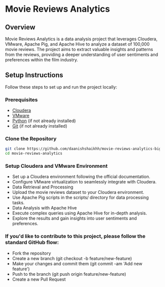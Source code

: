# Movie Reviews Analytics

## Overview

Movie Reviews Analytics is a data analysis project that leverages Cloudera, VMware, Apache Pig, and Apache Hive to analyze a dataset of 100,000 movie reviews. The project aims to extract valuable insights and patterns from the reviews, providing a deeper understanding of user sentiments and preferences within the film industry.

## Setup Instructions

Follow these steps to set up and run the project locally:

### Prerequisites

- [Cloudera](https://www.cloudera.com/)
- [VMware](https://www.vmware.com/)
- [Python](https://www.python.org/) (if not already installed)
- [Git](https://git-scm.com/) (if not already installed)

### Clone the Repository

```bash
git clone https://github.com/daanishshaikhh/movie-reviews-analytics-big-data.git
cd movie-reviews-analytics
```

### Setup Cloudera and VMware Environment
- Set up a Cloudera environment following the official documentation.
- Configure VMware virtualization to seamlessly integrate with Cloudera.
- Data Retrieval and Processing
- Upload the movie reviews dataset to your Cloudera environment.
- Use Apache Pig scripts in the scripts/ directory for data processing tasks.
- Data Analysis with Apache Hive
- Execute complex queries using Apache Hive for in-depth analysis.
- Explore the results and gain insights into user sentiments and preferences.

### If you'd like to contribute to this project, please follow the standard GitHub flow:

- Fork the repository
- Create a new branch (git checkout -b feature/new-feature)
- Make your changes and commit them (git commit -am 'Add new feature')
- Push to the branch (git push origin feature/new-feature)
- Create a new Pull Request

